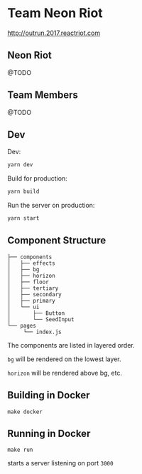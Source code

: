 # Team Neon Riot

http://outrun.2017.reactriot.com

## Neon Riot

@TODO

## Team Members

@TODO

## Dev

Dev:

```sh
yarn dev
```

Build for production:

```sh
yarn build
```

Run the server on production:

```sh
yarn start
```

## Component Structure

```
├── components
│   ├── effects
│   ├── bg
│   ├── horizon
│   ├── floor
│   ├── tertiary
│   ├── secondary
│   ├── primary
│   └── ui
│       ├── Button
│       └── SeedInput
└── pages
     └── index.js
```

The components are listed in layered order.

`bg` will be rendered on the lowest layer.

`horizon` will be rendered above bg, etc.

## Building in Docker

```
make docker
```

## Running in Docker

```
make run
```

starts a server listening on port `3000`
